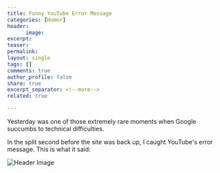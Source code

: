 ```yaml
---
title: Funny YouTube Error Message
categories: [Humor]
header:
      image: 
excerpt: 
teaser: 
permalink: 
layout: single
tags: []
comments: true
author_profile: false
share: true
excerpt_separator: <!--more-->
related: true

---
```



Yesterday was one of those extremely rare moments when  Google succumbs to technical difficulties. 

In the split second before the site was back up, I caught YouTube's error message. This is what it said: 

![Header Image](http://www.keithbuhler.com/images/youtube-broken.PNG)

